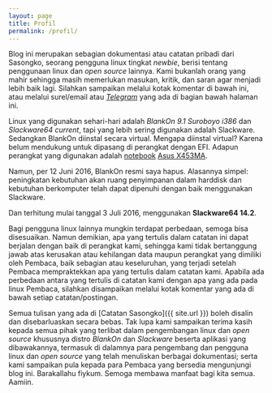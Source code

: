 ```yaml
---
layout: page
title: Profil
permalink: /profil/
---
```


Blog ini merupakan sebagian dokumentasi atau catatan pribadi dari Sasongko, seorang pengguna linux tingkat _newbie_, berisi tentang penggunaan linux dan _open source_ lainnya. Kami bukanlah orang yang mahir sehingga masih memerlukan masukan, kritik, dan saran agar menjadi lebih baik lagi. Silahkan sampaikan melalui kotak komentar di bawah ini, atau melalui surel/email  atau _[Telegram](http://telegram.me/Sasongko)_ yang ada di bagian bawah halaman ini. 

Linux yang digunakan sehari-hari adalah _BlankOn 9.1 Suroboyo i386_ dan _Slackware64 current_, tapi yang lebih sering digunakan adalah Slackware. Sedangkan BlankOn diinstal secara virtual. Mengapa diinstal virtual? Karena belum mendukung untuk dipasang di perangkat dengan EFI. Adapun perangkat yang digunakan adalah [notebook](http://www.bhinneka.com/Associate/asc_clicks.aspx?BARef=BATL150600397&BATrcID=linfocatatansas225204&CatID=02no&Link=http%3a%2f%2fwww.bhinneka.com%2fcategory%2fnotebook___laptop.aspx) [Asus X453MA](http://www.bhinneka.com/Associate/asc_clicks.aspx?BARef=BATL150600398&BATrcID=linfocatatansas225204&Link=http%3a%2f%2fwww.bhinneka.com%2fproducts%2fsku00215793%2fasus_notebook_x453ma-bing-wx320b_-_black.aspx).  

Namun, per 12 Juni 2016, BlankOn resmi saya hapus. Alasannya simpel: peningkatan kebutuhan akan ruang penyimpanan dalam harddisk dan kebutuhan berkomputer telah dapat dipenuhi dengan baik menggunakan Slackware.

Dan terhitung mulai tanggal 3 Juli 2016, menggunakan **Slackware64 14.2**.

Bagi pengguna linux lainnya mungkin terdapat perbedaan, semoga bisa disesuaikan. Namun demikian, apa yang tertulis dalam catatan ini dapat berjalan dengan baik di perangkat kami, sehingga kami tidak bertanggung jawab atas kerusakan atau kehilangan data maupun perangkat yang dimiliki oleh Pembaca, baik sebagian atau keseluruhan, yang terjadi setelah Pembaca mempraktekkan apa yang tertulis dalam catatan kami. Apabila ada perbedaan antara yang tertulis di catatan kami dengan apa yang ada pada linux Pembaca, silahkan disampaikan melalui kotak komentar yang ada di bawah setiap catatan/postingan. 

Semua tulisan yang ada di [Catatan Sasongko]({{ site.url }}) boleh disalin dan disebarluaskan secara bebas. Tak lupa kami sampaikan terima kasih kepada semua pihak yang terlibat dalam pengembangan linux dan _open source_ khususnya distro _BlankOn_ dan _Slackware_ beserta aplikasi yang dibawakannya, termasuk di dalamnya para pengembang dan pengguna linux dan _open source_ yang telah menuliskan berbagai dokumentasi; serta kami sampaikan pula kepada para Pembaca yang bersedia mengunjungi blog ini. Barakallahu fiykum. Semoga membawa manfaat bagi kita semua. Aamiin. 




